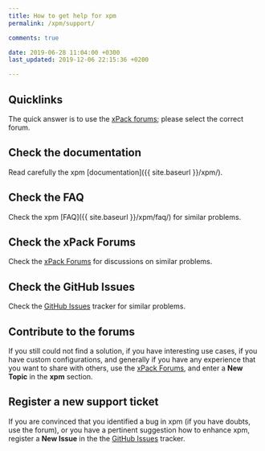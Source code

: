 ```yaml
---
title: How to get help for xpm
permalink: /xpm/support/

comments: true

date: 2019-06-28 11:04:00 +0300
last_updated: 2019-12-06 22:15:36 +0200

---
```


## Quicklinks

The quick answer is to use the
[xPack forums](https://www.tapatalk.com/groups/xpack/); please select
the correct forum.

## Check the documentation

Read carefully the xpm [documentation]({{ site.baseurl }}/xpm/).

## Check the FAQ

Check the xpm [FAQ]({{ site.baseurl }}/xpm/faq/) for similar problems.

## Check the xPack Forums

Check the [xPack Forums](https://www.tapatalk.com/groups/xpack/) for
discussions on similar problems.

## Check the GitHub Issues

Check the
[GitHub Issues](https://github.com/xpack/xpm-js/issues/)
tracker for similar problems.

## Contribute to the forums

If you still could not find a solution, if you have interesting use
cases, if you have custom configurations, and generally if you have
any experience that you want to share with others, use the
[xPack Forums](https://www.tapatalk.com/groups/xpack/),
and enter a **New Topic** in the **xpm** section.

## Register a new support ticket

If you are convinced that you identified a bug in xpm
(if you have doubts, use the forum),
or you have a pertinent suggestion how to enhance xpm,
register a **New Issue** in the the
[GitHub Issues](https://github.com/xpack/xpm-js/issues/issues/) tracker.
